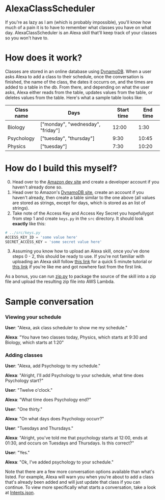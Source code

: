 # AlexaClassScheduler
If you're as lazy as I am (which is probably impossible), you'll know how much of a pain it is to have to remember what classes you have on what day. AlexaClassScheduler is an Alexa skill that'll keep track of your classes so you won't have to.

# How does it work?
Classes are stored in an online database using [DynamoDB](https://aws.amazon.com/dynamodb/). When a user asks Alexa to add a class to their schedule, once the conversation is finished, the name of the class, the dates it occurrs on, and the times are added to a table in the db. From there, and depending on what the user asks, Alexa either reads from the table, updates values from the table, or deletes values from the table. Here's what a sample table looks like:

Class name | Days                              | Start time | End time
-----------|-----------------------------------|------------|----------
Biology    | ["monday", "wednesday", "friday"] | 12:00      | 1:30
Psychology | ["tuesday", "thursday"]           | 9:30       | 10:45
Physics    | ["tuesday"]                       | 7:30       | 10:20

# How do I build this myself?
0. Head over to the [Amazon dev site](https://developer.amazon.com/) and create a developer account if you haven't already done so.
1. Head over to Amazon's [DynamoDB site](https://aws.amazon.com/dynamodb/), create an account if you haven't already, then create a table similar to the one above (all values are stored as strings, except for days, which is stored as an list of strings).
2. Take note of the Access Key and Access Key Secret you hopefullygot from step 1 and create `keys.py` in the `src` directory. It should look **exactly** like this:
```python
# ../src/keys.py
ACCESS_KEY_ID = 'some value here'
SECRET_ACCESS_KEY = 'some secret value here'

```
3. Assuming you know how to upload an Alexa skill, once you've done steps 0 - 2, this should be ready to use. If you're not familiar with uploading an Alexa skill follow [this link](https://developer.amazon.com/alexa-skills-kit/alexa-skill-python-tutorial) for a quick 5 minute tutorial or [this link](https://chatbotsmagazine.com/how-to-develop-an-alexa-skill-in-under-10-minutes-8f288e26ba29) if you're like me and got nowhere fast from the first link.

As a bonus, you can run [zip.py](https://github.com/ctcuff/AlexaClassScheduler/blob/master/zip.py) to package the source of the skill into a zip file and upload the resulting zip file into AWS Lambda.

# Sample conversation
### Viewing your schedule

**User**: "Alexa, ask class scheduler to show me my schedule."

**Alexa**: "You have two classes today, Physics, which starts at 9:30 and Biology, which starts at 1:20"

### Adding classes

**User**: "Alexa, add Psychology to my schedule."

**Alexa**: "Alright, I'll add Psychology to your schedule, what time does Psychology start?"

**User**: "Twelve o'clock."

**Alexa**: "What time does Psychology end?"

**User**: "One thirty."

**Alexa**: "On what days does Psychology occurr?"

**User**: "Tuesdays and Thursdays."

**Alexa**: "Alright, you've told me that psychology starts at 12:00, ends at 01:30, and occurs on Tuesdays and Thursdays. Is this correct?"

**User**: "Yes."

**Alexa**: "Ok, I've added psychology to your schedule."

Note that there are a few more conversation options available than what's listed. For example, Alexa will warn you when you're about to add a class that's already been added and will just update that class if you can continue. To view more specifically what starts a conversation, take a look at [Intents.json](https://github.com/ctcuff/AlexaClassScheduler/blob/master/speech/Intents.json).
